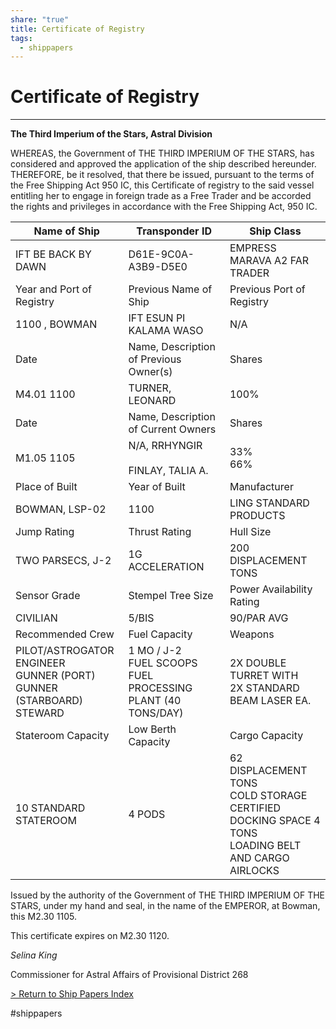 ```yaml
---
share: "true"
title: Certificate of Registry
tags:
  - shippapers
---
```

# Certificate of Registry  
---  
**The Third Imperium of the Stars, Astral Division**  
  
WHEREAS, the Government of THE THIRD IMPERIUM OF THE STARS, has considered and approved the application of the ship described hereunder. THEREFORE, be it resolved, that there be issued, pursuant to the terms of the Free Shipping Act 950 IC, this Certificate of registry to the said vessel entitling her to engage in foreign trade as a Free Trader and be accorded the rights and privileges in accordance with the Free Shipping Act, 950 IC.  
  
| Name of Ship                                                                           | Transponder ID                                                       | Ship Class                                                                                                      |  
| -------------------------------------------------------------------------------------- | -------------------------------------------------------------------- | --------------------------------------------------------------------------------------------------------------- |  
| IFT BE BACK BY DAWN                                                                    | D61E-9C0A-A3B9-D5E0                                                  | EMPRESS MARAVA A2 FAR TRADER                                                                                    |  
| Year and Port of Registry                                                              | Previous Name of Ship                                                | Previous Port of Registry                                                                                       |  
| 1100 , BOWMAN                                                                          | IFT ESUN PI KALAMA WASO                                              | N/A                                                                                                             |  
| Date                                                                                   | Name, Description of Previous Owner(s)                               | Shares                                                                                                          |  
| M4.01 1100                                                                             | TURNER, LEONARD                                                      | 100%                                                                                                            |  
| Date                                                                                   | Name, Description of Current Owners                                  | Shares                                                                                                          |  
| M1.05 1105                                                                             | N/A, RRHYNGIR<br><br>FINLAY, TALIA A.                                | 33%  <br>66%                                                                                                    |  
| Place of Built                                                                         | Year of Built                                                        | Manufacturer                                                                                                    |  
| BOWMAN, LSP-02                                                                         | 1100                                                                 | LING STANDARD PRODUCTS                                                                                          |  
| Jump Rating                                                                            | Thrust Rating                                                        | Hull Size                                                                                                       |  
| TWO PARSECS, J-2                                                                       | 1G ACCELERATION                                                      | 200 DISPLACEMENT TONS                                                                                           |  
| Sensor Grade                                                                           | Stempel Tree Size                                                    | Power Availability Rating                                                                                       |  
| CIVILIAN                                                                               | 5/BIS                                                                | 90/PAR AVG                                                                                                      |  
| Recommended Crew                                                                       | Fuel Capacity                                                        | Weapons                                                                                                         |  
| PILOT/ASTROGATOR  <br>ENGINEER  <br>GUNNER (PORT)  <br>GUNNER (STARBOARD)  <br>STEWARD | 1 MO / J-2  <br>FUEL SCOOPS  <br>FUEL PROCESSING PLANT (40 TONS/DAY) | 2X DOUBLE TURRET WITH  <br>2X STANDARD BEAM LASER EA.                                                           |  
| Stateroom Capacity                                                                     | Low Berth Capacity                                                   | Cargo Capacity                                                                                                  |  
| 10 STANDARD STATEROOM                                                                  | 4 PODS                                                               | 62 DISPLACEMENT TONS  <br>COLD STORAGE CERTIFIED  <br>DOCKING SPACE 4 TONS  <br>LOADING BELT AND CARGO AIRLOCKS |  
  
Issued by the authority of the Government of THE THIRD IMPERIUM OF THE STARS, under my hand and seal, in the name of the EMPEROR, at Bowman, this M2.30 1105.  
  
This certificate expires on M2.30 1120.  
  
_Selina King_  
  
Commissioner for Astral Affairs of Provisional District 268  
  
[> Return to Ship Papers Index](./index.md)  
  
#shippapers